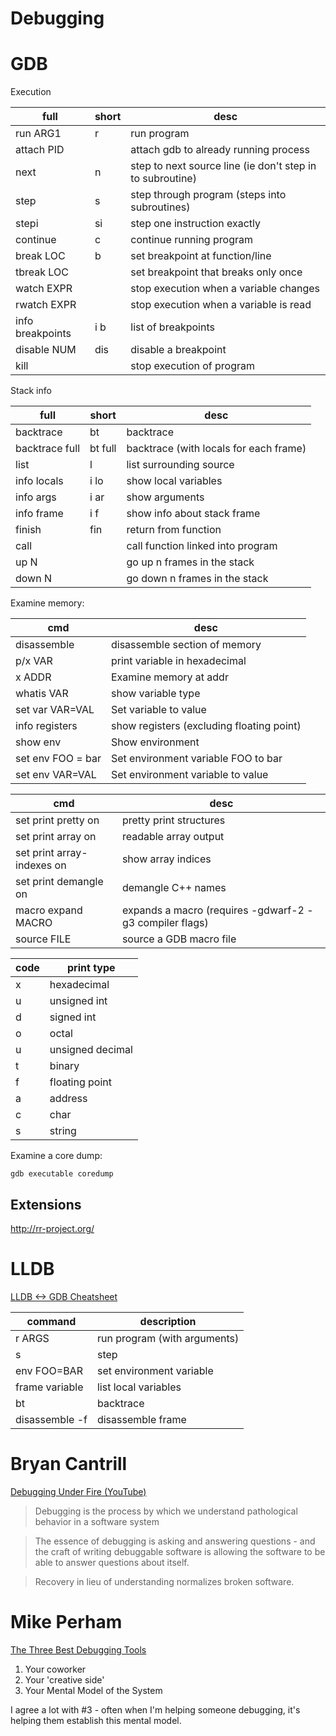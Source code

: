 # Debugging


# GDB

Execution

| full             | short | desc                                                      |
|---------------- |----- |--------------------------------------------------------- |
| run ARG1         | r     | run program                                               |
| attach PID       |       | attach gdb to already running process                     |
| next             | n     | step to next source line (ie don't step in to subroutine) |
| step             | s     | step through program (steps into subroutines)             |
| stepi            | si    | step one instruction exactly                              |
| continue         | c     | continue running program                                  |
| break LOC        | b     | set breakpoint at function/line                           |
| tbreak LOC       |       | set breakpoint that breaks only once                      |
| watch EXPR       |       | stop execution when a variable changes                    |
| rwatch EXPR      |       | stop execution when a variable is read                    |
| info breakpoints | i b   | list of breakpoints                                       |
| disable NUM      | dis   | disable a breakpoint                                      |
| kill             |       | stop execution of program                                 |

Stack info

| full           | short   | desc                                   |
|-------------- |------- |-------------------------------------- |
| backtrace      | bt      | backtrace                              |
| backtrace full | bt full | backtrace (with locals for each frame) |
| list           | l       | list surrounding source                |
| info locals    | i lo    | show local variables                   |
| info args      | i ar    | show arguments                         |
| info frame     | i f     | show info about stack frame            |
| finish         | fin     | return from function                   |
| call           |         | call function linked into program      |
| up N           |         | go up n frames in the stack            |
| down N         |         | go down n frames in the stack          |

Examine memory:

| cmd               | desc                                      |
|----------------- |----------------------------------------- |
| disassemble       | disassemble section of memory             |
| p/x VAR           | print variable in hexadecimal             |
| x ADDR            | Examine memory at addr                    |
| whatis VAR        | show variable type                        |
| set var VAR=VAL   | Set variable to value                     |
| info registers    | show registers (excluding floating point) |
| show env          | Show environment                          |
| set env FOO = bar | Set environment variable FOO to bar       |
| set env VAR=VAL   | Set environment variable to value         |

| cmd                        | desc                                                    |
|-------------------------- |------------------------------------------------------- |
| set print pretty on        | pretty print structures                                 |
| set print array on         | readable array output                                   |
| set print array-indexes on | show array indices                                      |
| set print demangle on      | demangle C++ names                                      |
| macro expand MACRO         | expands a macro (requires -gdwarf-2 -g3 compiler flags) |
| source FILE                | source a GDB macro file                                 |

| code | print type       |
|---- |---------------- |
| x    | hexadecimal      |
| u    | unsigned int     |
| d    | signed int       |
| o    | octal            |
| u    | unsigned decimal |
| t    | binary           |
| f    | floating point   |
| a    | address          |
| c    | char             |
| s    | string           |

Examine a core dump:

```shell
gdb executable coredump
```


## Extensions

<http://rr-project.org/>


# LLDB

[LLDB <-> GDB Cheatsheet](https://lldb.llvm.org/lldb-gdb.html)

| command        | description                  |
|-------------- |---------------------------- |
| r ARGS         | run program (with arguments) |
| s              | step                         |
| env FOO=BAR    | set environment variable     |
| frame variable | list local variables         |
| bt             | backtrace                    |
| disassemble -f | disassemble frame            |


# Bryan Cantrill

[Debugging Under Fire (YouTube)](https://www.youtube.com/watch?v=30jNsCVLpAE)

> Debugging is the process by which we understand pathological behavior in a software system

> The essence of debugging is asking and answering questions - and the craft of writing debuggable software is allowing the software to be able to answer questions about itself.

> Recovery in lieu of understanding normalizes broken software.


# Mike Perham

[The Three Best Debugging Tools](https://www.mikeperham.com/2013/09/12/the-three-best-debugging-tools/)

1. Your coworker
2. Your 'creative side'
3. Your Mental Model of the System

I agree a lot with #3 - often when I'm helping someone debugging, it's helping them establish this mental model.
